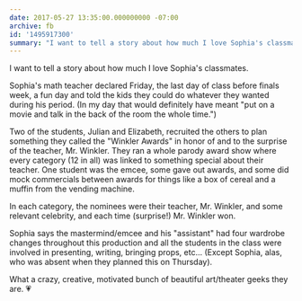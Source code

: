```yaml
---
date: 2017-05-27 13:35:00.000000000 -07:00
archive: fb
id: '1495917300'
summary: "I want to tell a story about how much I love Sophia's classmates."
---
```


I want to tell a story about how much I love Sophia's classmates.

Sophia's math teacher declared Friday, the last day of class before finals week, a fun day and told the kids they could do whatever they wanted during his period. (In my day that would definitely have meant "put on a movie and talk in the back of the room the whole time.")

Two of the students, Julian and Elizabeth, recruited the others to plan something they called the "Winkler Awards" in honor of and to the surprise of the teacher, Mr. Winkler. They ran a whole parody award show where every category (12 in all) was linked to something special about their teacher. One student was the emcee, some gave out awards, and some did mock commercials between awards for things like a box of cereal and a muffin from the vending machine.

In each category, the nominees were their teacher, Mr. Winkler, and some relevant celebrity, and each time (surprise!) Mr. Winkler won. 

Sophia says the mastermind/emcee and his "assistant" had four wardrobe changes throughout this production and all the students in the class were involved in presenting, writing, bringing props, etc... (Except Sophia, alas, who was absent when they planned this on Thursday).

What a crazy, creative, motivated bunch of beautiful art/theater geeks they are. 💗
